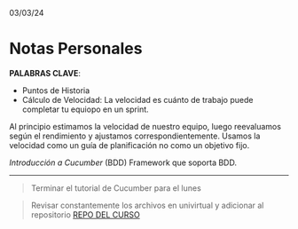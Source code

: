 03/03/24
# Notas Personales

**PALABRAS CLAVE**:
- Puntos de Historia
- Cálculo de Velocidad: La velocidad es cuánto de trabajo puede completar tu equiopo en un sprint.

Al principio estimamos la velocidad de nuestro equipo, luego reevaluamos según el rendimiento y ajustamos
correspondientemente.
Usamos la velocidad como un guía de planificación no como un objetivo fijo.

*Introducción a Cucumber* (BDD)
Framework que soporta BDD.

***
> Terminar el tutorial de Cucumber para el lunes

> Revisar constantemente los archivos en univirtual y adicionar al repositorio [REPO DEL CURSO](https://github.com/Jxtrex/Desarrollo-de-Software-2024-1)

